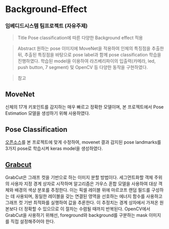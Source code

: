 # Background-Effect
### 임베디드시스템 팀프로젝트 (자유주제)

> Title
Pose classification에 따른 다양한 Background effect 적용

> Abstract
원하는 pose 이미지에 MoveNet을 적용하여 인체의 특징점을 추출한 뒤, 추출된 특징점을 바탕으로 pose label과 함께 pose classification 학습을 진행하였다. 학습된 model을 이용하여 라즈베리파이의 입출력(카메라, led, push button, 7 segment) 및 OpenCV 등 다양한 동작을 구현하였다.

> 참고
## MoveNet
신체의 17개 키포인트를 감지하는 매우 빠르고 정확한 모델이며, 본 프로젝트에서 Pose Estimation 모델을 생성하기 위해 사용하였다.

## Pose Classification
[오픈소스](https://www.tensorflow.org/lite/tutorials/pose_classification?hl=ko)를 본 프로젝트에 맞게 수정하여, movenet 결과 감지된 pose landmarks를 3가지 pose로 학습시켜 keras model을 생성하였다.

## [Grabcut](https://en.wikipedia.org/wiki/GrabCut)
GrabCut은 그래프 컷을 기반으로 하는 이미지 분할 방법이다. 세그먼트화할 객체 주위의 사용자 지정 경계 상자로 시작하며 알고리즘은 가우스 혼합 모델을 사용하여 대상 객체와 배경의 색상 분포를 추정한다. 이는 픽셀 레이블 위에 마르코프 랜덤 필드를 구성하는 데 사용되며, 동일한 레이블을 갖는 연결된 영역을 선호하는 에너지 함수를 사용하고 그래프 컷 기반 최적화를 실행하여 값을 추론한다. 이 추정치는 경계 상자에서 가져온 원본보다 더 정확할 수 있으므로 이 절차는 수렴될 때까지 반복된다. OpenCV에서 GrabCut을 사용하기 위해선, foreground와 background를 구분하는 mask 이미지를 직접 설정해주어야 한다.
